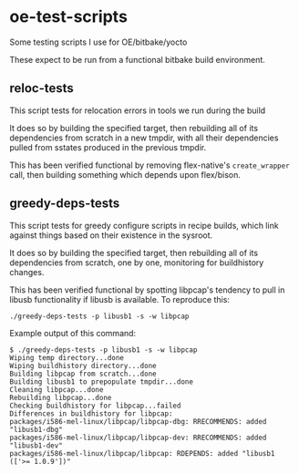 oe-test-scripts
===============

Some testing scripts I use for OE/bitbake/yocto

These expect to be run from a functional bitbake build environment.

reloc-tests
-----------

This script tests for relocation errors in tools we run during the build

It does so by building the specified target, then rebuilding all of its
dependencies from scratch in a new tmpdir, with all their dependencies
pulled from sstates produced in the previous tmpdir.

This has been verified functional by removing flex-native's `create_wrapper`
call, then building something which depends upon flex/bison.

greedy-deps-tests
-----------------

This script tests for greedy configure scripts in recipe builds, which link
against things based on their existence in the sysroot.

It does so by building the specified target, then rebuilding all of its
dependencies from scratch, one by one, monitoring for buildhistory changes.

This has been verified functional by spotting libpcap's tendency to pull in
libusb functionality if libusb is available. To reproduce this:

    ./greedy-deps-tests -p libusb1 -s -w libpcap

Example output of this command:

    $ ./greedy-deps-tests -p libusb1 -s -w libpcap
    Wiping temp directory...done
    Wiping buildhistory directory...done
    Building libpcap from scratch...done
    Building libusb1 to prepopulate tmpdir...done
    Cleaning libpcap...done
    Rebuilding libpcap...done
    Checking buildhistory for libpcap...failed
    Differences in buildhistory for libpcap:
    packages/i586-mel-linux/libpcap/libpcap-dbg: RRECOMMENDS: added "libusb1-dbg"
    packages/i586-mel-linux/libpcap/libpcap-dev: RRECOMMENDS: added "libusb1-dev"
    packages/i586-mel-linux/libpcap/libpcap: RDEPENDS: added "libusb1 (['>= 1.0.9'])"
